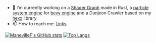 - 🔭 I’m currently working on a [Shader Graph](https://github.com/ManevilleF/shady-rs) made in Rust, a [particle system engine](https://github.com/ManevilleF/bevy_tickles) for [bevy engine](https://bevyengine.org) and a Dunjeon Crawler based on my [hexx](https://github.com/ManevilleF/hexx) library
- 📫 How to reach me: [Links](https://linktr.ee/ManevilleF)

[![ManevilleF's GitHub stats](https://github-readme-stats.vercel.app/api?username=ManevilleF&show_icons=true&theme=radical&custom_title=ManevilleF)](https://github.com/anuraghazra/github-readme-stats)
[![Top Langs](https://github-readme-stats.vercel.app/api/top-langs/?username=ManevilleF&theme=radical)](https://github.com/anuraghazra/github-readme-stats)
